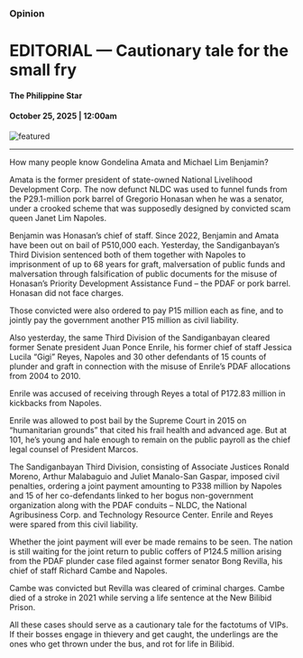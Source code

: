 ### Opinion

# EDITORIAL — Cautionary tale for the small fry

#### The Philippine Star

#### October 25, 2025 | 12:00am

![featured](https://media.philstar.com/photos/2023/05/30/editorialdefault-1_2023-05-30_13-49-27.jpg)

---

How many people know Gondelina Amata and Michael Lim Benjamin?

Amata is the former president of state-owned National Livelihood Development Corp. The now defunct NLDC was used to funnel funds from the P29.1-million pork barrel of Gregorio Honasan when he was a senator, under a crooked scheme that was supposedly designed by convicted scam queen Janet Lim Napoles.

Benjamin was Honasan’s chief of staff. Since 2022, Benjamin and Amata have been out on bail of P510,000 each. Yesterday, the Sandiganbayan’s Third Division sentenced both of them together with Napoles to imprisonment of up to 68 years for graft, malversation of public funds and malversation through falsification of public documents for the misuse of Honasan’s Priority Development Assistance Fund – the PDAF or pork barrel. Honasan did not face charges.

Those convicted were also ordered to pay P15 million each as fine, and to jointly pay the government another P15 million as civil liability.

Also yesterday, the same Third Division of the Sandiganbayan cleared former Senate president Juan Ponce Enrile, his former chief of staff Jessica Lucila “Gigi” Reyes, Napoles and 30 other defendants of 15 counts of plunder and graft in connection with the misuse of Enrile’s PDAF allocations from 2004 to 2010.

Enrile was accused of receiving through Reyes a total of P172.83 million in kickbacks from Napoles.

Enrile was allowed to post bail by the Supreme Court in 2015 on “humanitarian grounds” that cited his frail health and advanced age. But at 101, he’s young and hale enough to remain on the public payroll as the chief legal counsel of President Marcos.

The Sandiganbayan Third Division, consisting of Associate Justices Ronald Moreno, Arthur Malabaguio and Juliet Manalo-San Gaspar, imposed civil penalties, ordering a joint payment amounting to P338 million by Napoles and 15 of her co-defendants linked to her bogus non-government organization along with the PDAF conduits – NLDC, the National Agribusiness Corp. and Technology Resource Center. Enrile and Reyes were spared from this civil liability.

Whether the joint payment will ever be made remains to be seen. The nation is still waiting for the joint return to public coffers of P124.5 million arising from the PDAF plunder case filed against former senator Bong Revilla, his chief of staff Richard Cambe and Napoles.

Cambe was convicted but Revilla was cleared of criminal charges. Cambe died of a stroke in 2021 while serving a life sentence at the New Bilibid Prison.

All these cases should serve as a cautionary tale for the factotums of VIPs. If their bosses engage in thievery and get caught, the underlings are the ones who get thrown under the bus, and rot for life in Bilibid.
